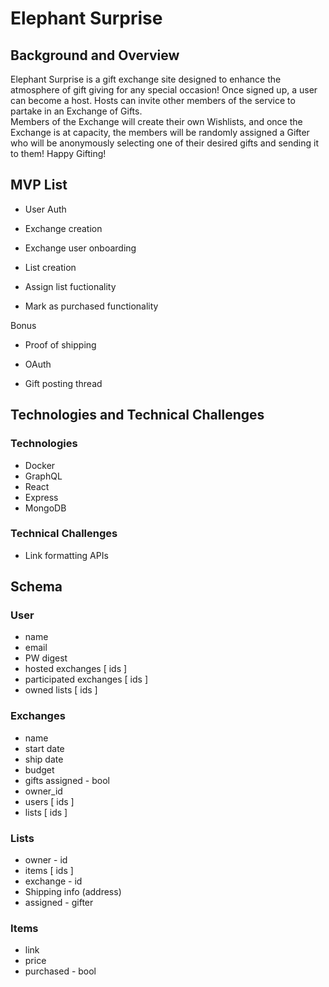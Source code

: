 # Elephant Surprise

## Background and Overview

 Elephant Surprise is a gift exchange site designed to enhance the atmosphere of gift giving for any special occasion!
 Once signed up, a user can become a host.  Hosts can invite other members of the service to partake in an Exchange of Gifts.  
 Members of the Exchange will create their own Wishlists, and once the Exchange is at capacity, the members will be randomly assigned a Gifter who will be anonymously selecting one of their desired gifts and sending it to them!  Happy Gifting!

## MVP List

* User Auth

* Exchange creation

* Exchange user onboarding

* List creation

* Assign list fuctionality

* Mark as purchased functionality 

Bonus

* Proof of shipping

* OAuth

* Gift posting thread


## Technologies and Technical Challenges

### Technologies

* Docker
* GraphQL
* React
* Express
* MongoDB
  
### Technical Challenges

* Link formatting APIs


## Schema

### User
  - name
  - email
  - PW digest
  - hosted exchanges [ ids ]
  - participated exchanges [ ids ]
  - owned lists [ ids ]

### Exchanges
  - name
  - start date
  - ship date
  - budget
  - gifts assigned  - bool
  - owner_id 
  - users [ ids ]
  - lists [ ids ]


### Lists
  - owner - id
  - items [ ids ]
  - exchange - id
  - Shipping info (address)
  - assigned - gifter 

### Items
  - link
  - price
  - purchased - bool
